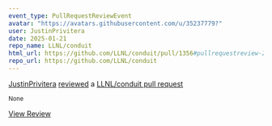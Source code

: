 ```yaml
---
event_type: PullRequestReviewEvent
avatar: "https://avatars.githubusercontent.com/u/35237779?"
user: JustinPrivitera
date: 2025-01-21
repo_name: LLNL/conduit
html_url: https://github.com/LLNL/conduit/pull/1356#pullrequestreview-2565471261
repo_url: https://github.com/LLNL/conduit
---
```


<a href='https://github.com/JustinPrivitera' target='_blank'>JustinPrivitera</a> <a href='https://github.com/LLNL/conduit/pull/1356#pullrequestreview-2565471261' target='_blank'>reviewed</a> a <a href='https://github.com/LLNL/conduit/pull/1356' target='_blank'>LLNL/conduit pull request</a>

<small>None</small>

<a href='https://github.com/LLNL/conduit/pull/1356#pullrequestreview-2565471261' target='_blank'>View Review</a>